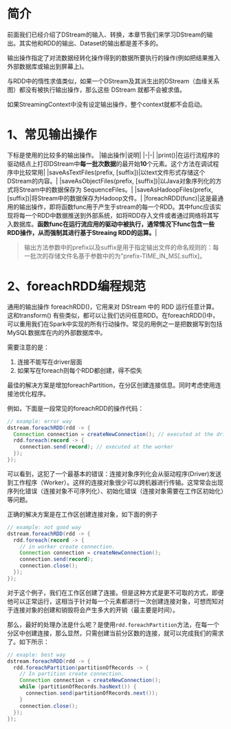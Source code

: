 # 简介
前面我们已经介绍了DStream的输入、转换，本章节我们来学习DStream的输出。其实他和RDD的输出、Dataset的输出都是差不多的。

输出操作指定了对流数据经转化操作得到的数据所要执行的操作(例如把结果推入外部数据库或输出到屏幕上)。

与RDD中的惰性求值类似，如果一个DStream及其派生出的DStream（血缘关系图）都没有被执行输出操作，那么这些 DStream 就都不会被求值。

如果StreamingContext中没有设定输出操作，整个context就都不会启动。 

# 1、常见输出操作
下标是使用的比较多的输出操作。
|输出操作|说明|
|-|-|
|print()|在运行流程序的驱动结点上打印DStream中**每一批次数据**的最开始**10**个元素。这个方法在调试程序中比较常用|
|saveAsTextFiles(prefix, [suffix])|以text文件形式存储这个DStream的内容。|
|saveAsObjectFiles(prefix, [suffix])|以Java对象序列化的方式将Stream中的数据保存为 SequenceFiles。|
|saveAsHadoopFiles(prefix, [suffix])|将Stream中的数据保存为Hadoop文件。|
|foreachRDD(func)|这是最通用的输出操作，即将函数func用于产生于stream的每一个RDD。其中func应该实现将每一个RDD中数据推送到外部系统，如将RDD存入文件或者通过网络将其写入数据库。**函数func在运行流应用的驱动中被执行，通常情况下func包含一些RDD操作，从而强制其进行基于Streaing RDD的运算。**|

> 输出方法参数中的prefix以及suffix是用于指定输出文件的命名规则的：每一批次的存储文件名基于参数中的为"prefix-TIME_IN_MS[.suffix]。

# 2、foreachRDD编程规范
通用的输出操作 foreachRDD()，它用来对 DStream 中的 RDD 运行任意计算。这和transform() 有些类似，都可以让我们访问任意RDD。在foreachRDD()中，可以重用我们在Spark中实现的所有行动操作。常见的用例之一是把数据写到包括MySQL数据库在内的外部数据库中。 

需要注意的是：
1. 连接不能写在driver层面
2. 如果写在foreach则每个RDD都创建，得不偿失

最佳的解决方案是增加foreachPartition，在分区创建连接信息。同时考虑使用连接池优化程序。

例如，下面是一段常见的foreachRDD的操作代码：
```java
// example: error way
dstream.foreachRDD(rdd -> {
  Connection connection = createNewConnection(); // executed at the driver
  rdd.foreach(record -> {
    connection.send(record); // executed at the worker
  });
});
```
可以看到，这犯了一个最基本的错误：连接对象序列化会从驱动程序(Driver)发送到工作程序（Worker）。这样的连接对象很少可以跨机器进行传输。这常常会出现序列化错误（连接对象不可序列化）、初始化错误（连接对象需要在工作区初始化）等问题。

正确的解决方案是在工作区创建连接对象，如下面的例子
```java
// example: not good way
dstream.foreachRDD(rdd -> {
  rdd.foreach(record -> {
    // in worker create connection.
    Connection connection = createNewConnection();
    connection.send(record);
    connection.close();
  });
});
```
对于这个例子，我们在工作区创建了连接。但是这种方式是更不可取的方式，即便他可以正常运行，这相当于针对每一个元素都进行一次创建连接对象，可想而知对于连接对象的创建和销毁将会产生多大的开销（最主要是时间）。

那么，最好的处理办法是什么呢？是使用`rdd.foreachPartition`方法，在每一个分区中创建连接，那么显然，只需创建当前分区数的连接，就可以完成我们的需求了。如下所示：
``` java
// exaple: best way
dstream.foreachRDD(rdd -> {
  rdd.foreachPartition(partitionOfRecords -> {
    // In partition create connection.
    Connection connection = createNewConnection();
    while (partitionOfRecords.hasNext()) {
      connection.send(partitionOfRecords.next());
    }
    connection.close();
  });
});
```